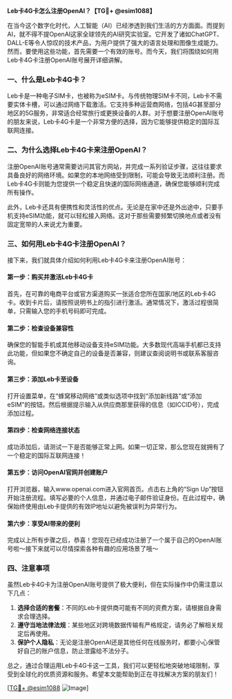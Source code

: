 **Leb卡4G卡怎么注册OpenAI？【TG💪+ @esim1088】**

在当今这个数字化时代，人工智能（AI）已经渗透到我们生活的方方面面。而提到AI，就不得不提OpenAI这家全球领先的AI研究实验室。它开发了诸如ChatGPT、DALL-E等令人惊叹的技术产品，为用户提供了强大的语言处理和图像生成能力。然而，要使用这些功能，首先需要一个有效的账号。而今天，我们将围绕如何用Leb卡4G卡注册OpenAI账号展开详细讲解。

### 一、什么是Leb卡4G卡？

Leb卡是一种电子SIM卡，也被称为eSIM卡。与传统物理SIM卡不同，Leb卡不需要实体卡槽，可以通过网络下载激活。它支持多种运营商网络，包括4G甚至部分地区的5G服务，非常适合经常旅行或更换设备的人群。对于想要注册OpenAI账号的朋友来说，Leb卡4G卡是一个非常方便的选择，因为它能够提供稳定的国际互联网连接。

### 二、为什么选择Leb卡4G卡来注册OpenAI？

注册OpenAI账号通常需要访问其官方网站，并完成一系列验证步骤，这往往要求具备良好的网络环境。如果您的本地网络受到限制，可能会导致无法顺利注册。而Leb卡4G卡则能为您提供一个稳定且快速的国际网络通道，确保您能够顺利完成所有操作。

此外，Leb卡还具有便携性和灵活性的优点。无论是在家中还是外出途中，只要手机支持eSIM功能，就可以轻松接入网络。这对于那些需要频繁切换地点或者没有固定宽带的人来说尤为重要。

### 三、如何用Leb卡4G卡注册OpenAI？

接下来，我们就具体介绍如何利用Leb卡4G卡来注册OpenAI账号：

#### 第一步：购买并激活Leb卡4G卡

首先，在可靠的电商平台或官方渠道购买一张适合您所在国家/地区的Leb卡4G卡。收到卡片后，请按照说明书上的指引进行激活。通常情况下，激活过程很简单，只需输入您的手机号码即可完成。

#### 第二步：检查设备兼容性

确保您的智能手机或其他移动设备支持eSIM功能。大多数现代高端手机都已支持此功能，但如果您不确定自己的设备是否兼容，则建议查阅说明书或联系客服咨询。

#### 第三步：添加Leb卡至设备

打开设置菜单，在“蜂窝移动网络”或类似选项中找到“添加新线路”或“添加eSIM”的按钮。然后根据提示输入从供应商那里获得的信息（如ICCID号），完成添加过程。

#### 第四步：检查网络连接状态

成功添加后，请测试一下是否能够正常上网。如果一切正常，那么您现在就拥有了一个稳定的国际互联网连接！

#### 第五步：访问OpenAI官网并创建账户

打开浏览器，输入www.openai.com进入官网首页。点击右上角的“Sign Up”按钮开始注册流程。填写必要的个人信息，并通过电子邮件验证身份。在此过程中，确保始终使用由Leb卡提供的有效IP地址以避免被误判为异常行为。

#### 第六步：享受AI带来的便利

完成以上所有步骤之后，恭喜！您现在已经成功注册了一个属于自己的OpenAI账号啦～接下来就可以尽情探索各种有趣的应用场景了哦～

### 四、注意事项

虽然Leb卡4G卡为注册OpenAI账号提供了极大便利，但在实际操作中仍需注意以下几点：

1. **选择合适的套餐**：不同的Leb卡提供商可能有不同的资费方案，请根据自身需求合理选择。
2. **遵守当地法律法规**：某些地区对跨境数据传输有严格规定，请务必了解相关规定后再使用。
3. **保护个人隐私**：无论是注册OpenAI还是其他任何在线服务时，都要小心保管好自己的账户信息，防止泄露给不法分子。

总之，通过合理运用Leb卡4G卡这一工具，我们可以更轻松地突破地域限制，享受到全球化的优质资源和服务。希望本文能帮助到正在寻找解决方案的朋友们！

[[TG💪+ @esim1088](https://t.me/s/esim1088) ![Image](https://i.postimg.cc/4NQfJmqS/Snipaste-2025-05-13-00-14-12.png)]